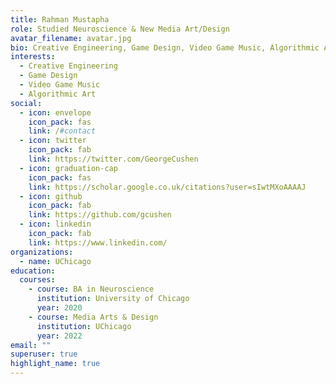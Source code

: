 ```yaml
---
title: Rahman Mustapha
role: Studied Neuroscience & New Media Art/Design
avatar_filename: avatar.jpg
bio: Creative Engineering, Game Design, Video Game Music, Algorithmic Art
interests:
  - Creative Engineering
  - Game Design
  - Video Game Music
  - Algorithmic Art
social:
  - icon: envelope
    icon_pack: fas
    link: /#contact
  - icon: twitter
    icon_pack: fab
    link: https://twitter.com/GeorgeCushen
  - icon: graduation-cap
    icon_pack: fas
    link: https://scholar.google.co.uk/citations?user=sIwtMXoAAAAJ
  - icon: github
    icon_pack: fab
    link: https://github.com/gcushen
  - icon: linkedin
    icon_pack: fab
    link: https://www.linkedin.com/
organizations:
  - name: UChicago
education:
  courses:
    - course: BA in Neuroscience
      institution: University of Chicago
      year: 2020
    - course: Media Arts & Design
      institution: UChicago
      year: 2022
email: ""
superuser: true
highlight_name: true
---
```


